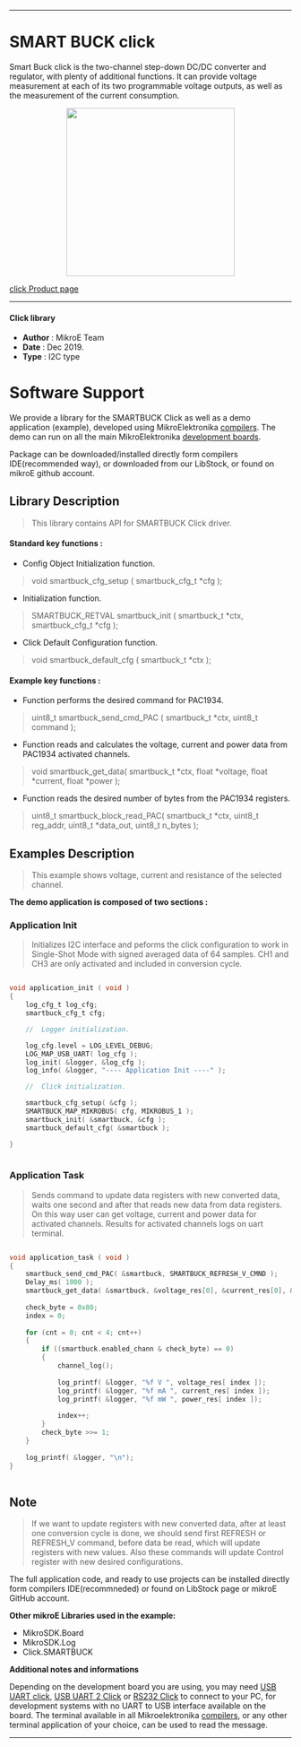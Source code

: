 
---
# SMART BUCK click

Smart Buck click is the two-channel step-down DC/DC converter and regulator, with plenty of additional functions. It can provide voltage measurement at each of its two programmable voltage outputs, as well as the measurement of the current consumption.

<p align="center">
  <img src="https://download.mikroe.com/images/click_for_ide/smartbuck_click.png" height=300px>
</p>


[click Product page](<https://www.mikroe.com/smart-buck-click>)

---


#### Click library 

- **Author**        : MikroE Team
- **Date**          : Dec 2019.
- **Type**          : I2C type


# Software Support

We provide a library for the SMARTBUCK Click 
as well as a demo application (example), developed using MikroElektronika 
[compilers](https://shop.mikroe.com/compilers). 
The demo can run on all the main MikroElektronika [development boards](https://shop.mikroe.com/development-boards).

Package can be downloaded/installed directly form compilers IDE(recommended way), or downloaded from our LibStock, or found on mikroE github account. 

## Library Description

> This library contains API for SMARTBUCK Click driver.

#### Standard key functions :

- Config Object Initialization function.
> void smartbuck_cfg_setup ( smartbuck_cfg_t *cfg ); 
 
- Initialization function.
> SMARTBUCK_RETVAL smartbuck_init ( smartbuck_t *ctx, smartbuck_cfg_t *cfg );

- Click Default Configuration function.
> void smartbuck_default_cfg ( smartbuck_t *ctx );


#### Example key functions :

- Function performs the desired command for PAC1934.
> uint8_t smartbuck_send_cmd_PAC ( smartbuck_t *ctx, uint8_t command );
 
- Function reads and calculates the voltage, current and power data from PAC1934 activated channels.
> void smartbuck_get_data( smartbuck_t *ctx,  float *voltage, float *current, float *power );

- Function reads the desired number of bytes from the PAC1934 registers.
> uint8_t smartbuck_block_read_PAC( smartbuck_t *ctx, uint8_t reg_addr, uint8_t *data_out, uint8_t n_bytes );

## Examples Description

> This example shows voltage, current and resistance of the selected channel.

**The demo application is composed of two sections :**

### Application Init 

> Initializes I2C interface and peforms the click configuration to work in Single-Shot Mode
> with signed averaged data of 64 samples. CH1 and CH3 are only activated and included in conversion cycle.

```c

void application_init ( void )
{
    log_cfg_t log_cfg;
    smartbuck_cfg_t cfg;

    //  Logger initialization.

    log_cfg.level = LOG_LEVEL_DEBUG;
    LOG_MAP_USB_UART( log_cfg );
    log_init( &logger, &log_cfg );
    log_info( &logger, "---- Application Init ----" );

    //  Click initialization.

    smartbuck_cfg_setup( &cfg );
    SMARTBUCK_MAP_MIKROBUS( cfg, MIKROBUS_1 );
    smartbuck_init( &smartbuck, &cfg );
    smartbuck_default_cfg( &smartbuck );

}   
  
```

### Application Task

> Sends command to update data registers with new converted data, waits one second and after that reads
> new data from data registers. On this way user can get voltage, current and power data for activated channels.
> Results for activated channels logs on uart terminal.

```c

void application_task ( void )
{
    smartbuck_send_cmd_PAC( &smartbuck, SMARTBUCK_REFRESH_V_CMND );
    Delay_ms( 1000 );
    smartbuck_get_data( &smartbuck, &voltage_res[0], &current_res[0], &power_res[0] );
    
    check_byte = 0x80;
    index = 0;
    
    for (cnt = 0; cnt < 4; cnt++)
    {
        if ((smartbuck.enabled_chann & check_byte) == 0)
        {
            channel_log();
            
            log_printf( &logger, "%f V ", voltage_res[ index ]);
            log_printf( &logger, "%f mA ", current_res[ index ]);
            log_printf( &logger, "%f mW ", power_res[ index ]);
            
            index++;
        }
        check_byte >>= 1;
    }
    
    log_printf( &logger, "\n");
}
 

```

## Note

> If we want to update registers with new converted data, after at least one conversion cycle is done, we should send first REFRESH or REFRESH_V command, before data be read, which will update registers with new values. Also these commands will update Control register with new desired configurations.
 

The full application code, and ready to use projects can be  installed directly form compilers IDE(recommneded) or found on LibStock page or mikroE GitHub account.

**Other mikroE Libraries used in the example:** 

- MikroSDK.Board
- MikroSDK.Log
- Click.SMARTBUCK

**Additional notes and informations**

Depending on the development board you are using, you may need 
[USB UART click](https://shop.mikroe.com/usb-uart-click), 
[USB UART 2 Click](https://shop.mikroe.com/usb-uart-2-click) or 
[RS232 Click](https://shop.mikroe.com/rs232-click) to connect to your PC, for 
development systems with no UART to USB interface available on the board. The 
terminal available in all Mikroelektronika 
[compilers](https://shop.mikroe.com/compilers), or any other terminal application 
of your choice, can be used to read the message.



---
